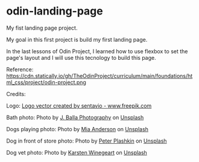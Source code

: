 # odin-landing-page
My fist landing page project.

My goal in this first project is build my first landing page.

In the last lessons of Odin Project, I learned how to use flexbox to set the page's layout and I will use this tecnology to build this page.

Reference: https://cdn.statically.io/gh/TheOdinProject/curriculum/main/foundations/html_css/project/odin-project.png

Credits:

Logo: <a href='https://www.freepik.com/vectors/logo'>Logo vector created by sentavio - www.freepik.com</a>



Bath photo: Photo by <a href="https://unsplash.com/@jballa?utm_source=unsplash&utm_medium=referral&utm_content=creditCopyText">J. Balla Photography</a> on <a href="https://unsplash.com/s/photos/dog-bath?utm_source=unsplash&utm_medium=referral&utm_content=creditCopyText">Unsplash</a>
  

Dogs playing photo: Photo by <a href="https://unsplash.com/@miaanderson?utm_source=unsplash&utm_medium=referral&utm_content=creditCopyText">Mia Anderson</a> on <a href="https://unsplash.com/s/photos/cat-playing?utm_source=unsplash&utm_medium=referral&utm_content=creditCopyText">Unsplash</a>

Dog in front of store photo: Photo by <a href="https://unsplash.com/@peterplashkin?utm_source=unsplash&utm_medium=referral&utm_content=creditCopyText">Peter Plashkin</a> on <a href="https://unsplash.com/s/photos/pet-shop?utm_source=unsplash&utm_medium=referral&utm_content=creditCopyText">Unsplash</a>

Dog vet photo: Photo by <a href="https://unsplash.com/@karsten116?utm_source=unsplash&utm_medium=referral&utm_content=creditCopyText">Karsten Winegeart</a> on <a href="https://unsplash.com/s/photos/vet?utm_source=unsplash&utm_medium=referral&utm_content=creditCopyText">Unsplash</a>
  
